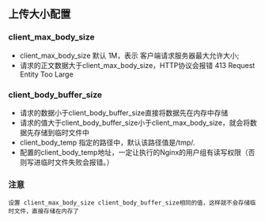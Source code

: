 ## 上传大小配置

### client_max_body_size
- client_max_body_size 默认 1M，表示 客户端请求服务器最大允许大小;
- 请求的正文数据大于client_max_body_size，HTTP协议会报错 413 Request Entity Too Large

### client_body_buffer_size
- 请求的数据小于client_body_buffer_size直接将数据先在内存中存储
- 请求的值大于client_body_buffer_size小于client_max_body_size，就会将数据先存储到临时文件中
- client_body_temp 指定的路径中，默认该路径值是/tmp/.
- 配置的client_body_temp地址，一定让执行的Nginx的用户组有读写权限（否则写进临时文件失败会报错。）

### 注意
```
设置 client_max_body_size client_body_buffer_size相同的值，这样就不会存储临时文件，直接存储在内存了
```